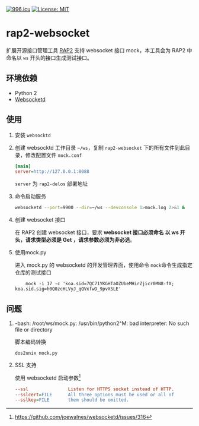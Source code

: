 [![996.icu](https://img.shields.io/badge/link-996.icu-red.svg)](https://996.icu)
[![License: MIT](https://img.shields.io/badge/License-MIT-yellow.svg)](https://opensource.org/licenses/MIT)

# rap2-websocket

扩展开源接口管理工具 [RAP2](https://github.com/thx/rap2-delos) 支持 websocket 接口 mock，本工具会为 RAP2 中命名以 `ws` 开头的接口生成测试接口。

## 环境依赖

- Python 2
- [Websocketd](http://websocketd.com/)

## 使用

1. 安装 `websocktd`

2. 创建 websocktd 工作目录 `~/ws`，复制 `rap2-websocket` 下的所有文件到此目录，修改配置文件 `mock.conf`

    ```ini
    [main]
    server=http://127.0.0.1:8088
    ```

    `server` 为 `rap2-delos` 部署地址

3. 命令启动服务

    ```bash
    websocketd --port=9900 --dir=~/ws --devconsole 1>mock.log 2>&1 &
    ```

4. 创建 websocket 接口

    在 RAP2 创建 websocket 接口，要求 **websocket 接口必须命名 以 ws 开头，请求类型必须是 Get ，请求参数必须为非必选**。


5. 使用mock.py

    进入 mock.py 的 websocketd 的开发管理界面，使用命令 `mock`命令生成指定仓库的测试接口

    ```shell
        mock -i 17 -c 'koa.sid=7QC71YKGHTaOZUbeMHirZjicr0MN8-fX; koa.sid.sig=h0Q0zcHLVyJ_qQVxfwD_9pvXSLE'
    ```

## 问题

1. -bash: /root/ws/mock.py: /usr/bin/python2^M: bad interpreter: No such file or directory

    脚本编码转换

    ```shell
    dos2unix mock.py
    ```

2. SSL 支持

    使用 websocketd 启动参数[^1]
    ```ini
    --ssl               Listen for HTTPS socket instead of HTTP.
    --sslcert=FILE      All three options must be used or all of
    --sslkey=FILE       them should be omitted.
    ```

[^1]: https://github.com/joewalnes/websocketd/issues/316
